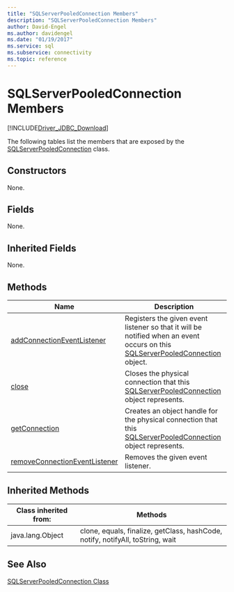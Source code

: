 ```yaml
---
title: "SQLServerPooledConnection Members"
description: "SQLServerPooledConnection Members"
author: David-Engel
ms.author: davidengel
ms.date: "01/19/2017"
ms.service: sql
ms.subservice: connectivity
ms.topic: reference
---
```

# SQLServerPooledConnection Members
[!INCLUDE[Driver_JDBC_Download](../../../includes/driver_jdbc_download.md)]

  The following tables list the members that are exposed by the [SQLServerPooledConnection](../../../connect/jdbc/reference/sqlserverpooledconnection-class.md) class.  
  
## Constructors  
 None.  
  
## Fields  
 None.  
  
## Inherited Fields  
 None.  
  
## Methods  
  
|Name|Description|  
|----------|-----------------|  
|[addConnectionEventListener](../../../connect/jdbc/reference/addconnectioneventlistener-method-sqlserverpooledconnection.md)|Registers the given event listener so that it will be notified when an event occurs on this [SQLServerPooledConnection](../../../connect/jdbc/reference/sqlserverpooledconnection-class.md) object.|  
|[close](../../../connect/jdbc/reference/close-method-sqlserverpooledconnection.md)|Closes the physical connection that this [SQLServerPooledConnection](../../../connect/jdbc/reference/sqlserverpooledconnection-class.md) object represents.|  
|[getConnection](../../../connect/jdbc/reference/getconnection-method-sqlserverpooledconnection.md)|Creates an object handle for the physical connection that this [SQLServerPooledConnection](../../../connect/jdbc/reference/sqlserverpooledconnection-class.md) object represents.|  
|[removeConnectionEventListener](../../../connect/jdbc/reference/removeconnectioneventlistener-method-sqlserverpooledconnection.md)|Removes the given event listener.|  
  
## Inherited Methods  
  
|Class inherited from:|Methods|  
|---------------------------|-------------|  
|java.lang.Object|clone, equals, finalize, getClass, hashCode, notify, notifyAll, toString, wait|  
  
## See Also  
 [SQLServerPooledConnection Class](../../../connect/jdbc/reference/sqlserverpooledconnection-class.md)  
  
  
